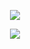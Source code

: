 <p align="center">
  <a href="https://go-skill-icons.vercel.app/">
    <img src="https://go-skill-icons.vercel.app/api/icons?i=dotnet,azure,python,flask,nodejs,postgresql,sqlserver,supabase,mongodb,elasticsearch,graphql,docker" />
  </a>
</p>

<p align="center">
  <a href="https://go-skill-icons.vercel.app/">
    <img src="https://go-skill-icons.vercel.app/api/icons?i=blazor,react,nextjs,svelte,typescript,javascript,bootstrap,tailwind" />
  </a>
</p>
